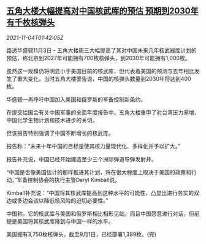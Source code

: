 <!--1635991262000-->
[五角大楼大幅提高对中国核武库的预估 预期到2030年有千枚核弹头](https://cn.reuters.com/article/pentagon-china-nuclear-arsenal-1103-wedn-idCNKBS2HP03H)
------

<div><i>2021-11-04T01:42:05Z</i></div><p>路透华盛顿11月3日 - 五角大楼周三大幅提高了其对中国未来几年核武器库计划的预估，称北京到2027年可能拥有700枚核弹头，到2030年可能拥有1,000枚。</p><p>虽然这一规模仍将明显小于美国目前的核武库，但代表着美国的预测与去年相比发生了重大变化，当时五角大楼警告说，中国的核弹头数量到2030年将达到400枚。</p><p>华盛顿一再呼吁中国加入美国和俄罗斯的军备控制新条约。</p><p>在提交给国会有关中国军事的全面年度报告中，五角大楼重申了对台湾压力渐增、中国化学生物计划和技术进步的关切。</p><p>但该报告特别强调了中国不断增长的核武库。</p><p>报告称：“未来十年中国的目标是使其核力量现代化、多样化并予以扩大。”</p><p>报告补充说，中国已经开始建造至少三个洲际弹道导弹发射井。</p><p>“中国是否像美国估计的那样推进其计划，将在很大程度上取决于美国的政策和行动，”军备控制协会的执行主管Daryl Kimball说。</p><p>Kimball补充说：“中国将其核武库提高到这种水平的可能性，凸显出进行务实的双边或多边会谈以降低核风险的迫切必要性。”</p><p>中国称，它的核武库与美国和俄罗斯相比相形见绌，而且中国愿意进行对话，但前提是美国将其核武库降到与中国一样的水平。</p><p>美国拥有3,750枚核弹头，截至9月1日，已经部署1,389枚。(完)</p>
